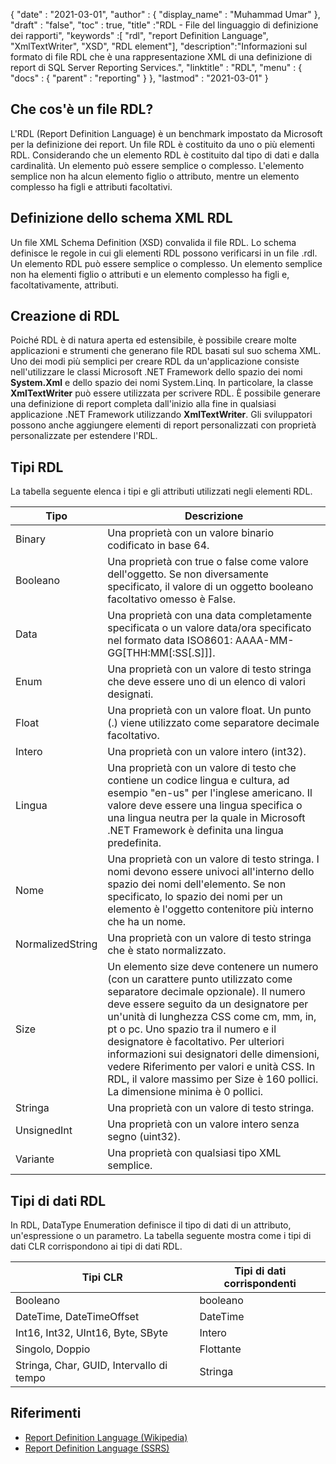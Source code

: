 {
  "date" : "2021-03-01",
  "author" : {
    "display_name" : "Muhammad Umar"
},
  "draft" : "false",
  "toc" : true,
  "title" :"RDL - File del linguaggio di definizione dei rapporti",
  "keywords" :[ "rdl", "report Definition Language", "XmlTextWriter", "XSD", "RDL element"],
  "description":"Informazioni sul formato di file RDL che è una rappresentazione XML di una definizione di report di SQL Server Reporting Services.",
  "linktitle" : "RDL",
  "menu" : {
    "docs" : {
      "parent" : "reporting"
}
},
  "lastmod" : "2021-03-01"
}

## Che cos'è un file RDL? ##

L'RDL (Report Definition Language) è un benchmark impostato da Microsoft per la definizione dei report. Un file RDL è costituito da uno o più elementi RDL. Considerando che un elemento RDL è costituito dal tipo di dati e dalla cardinalità. Un elemento può essere semplice o complesso. L'elemento semplice non ha alcun elemento figlio o attributo, mentre un elemento complesso ha figli e attributi facoltativi.

## Definizione dello schema XML RDL
Un file XML Schema Definition (XSD) convalida il file RDL. Lo schema definisce le regole in cui gli elementi RDL possono verificarsi in un file .rdl. Un elemento RDL può essere semplice o complesso. Un elemento semplice non ha elementi figlio o attributi e un elemento complesso ha figli e, facoltativamente, attributi.

## Creazione di RDL
Poiché RDL è di natura aperta ed estensibile, è possibile creare molte applicazioni e strumenti che generano file RDL basati sul suo schema XML. Uno dei modi più semplici per creare RDL da un'applicazione consiste nell'utilizzare le classi Microsoft .NET Framework dello spazio dei nomi **System.Xml** e dello spazio dei nomi System.Linq. In particolare, la classe **XmlTextWriter** può essere utilizzata per scrivere RDL. È possibile generare una definizione di report completa dall'inizio alla fine in qualsiasi applicazione .NET Framework utilizzando **XmlTextWriter**. Gli sviluppatori possono anche aggiungere elementi di report personalizzati con proprietà personalizzate per estendere l'RDL.

## Tipi RDL
La tabella seguente elenca i tipi e gli attributi utilizzati negli elementi RDL.

|Tipo|Descrizione|
---|---|
|Binary |Una proprietà con un valore binario codificato in base 64.|
|Booleano| Una proprietà con true o false come valore dell'oggetto. Se non diversamente specificato, il valore di un oggetto booleano facoltativo omesso è False.|
|Data |Una proprietà con una data completamente specificata o un valore data/ora specificato nel formato data ISO8601: AAAA-MM-GG[THH:MM[:SS[.S]]].|
|Enum |Una proprietà con un valore di testo stringa che deve essere uno di un elenco di valori designati.|
|Float |Una proprietà con un valore float. Un punto (.) viene utilizzato come separatore decimale facoltativo.|
|Intero |Una proprietà con un valore intero (int32).|
|Lingua |Una proprietà con un valore di testo che contiene un codice lingua e cultura, ad esempio "en-us" per l'inglese americano. Il valore deve essere una lingua specifica o una lingua neutra per la quale in Microsoft .NET Framework è definita una lingua predefinita.|
|Nome |Una proprietà con un valore di testo stringa. I nomi devono essere univoci all'interno dello spazio dei nomi dell'elemento. Se non specificato, lo spazio dei nomi per un elemento è l'oggetto contenitore più interno che ha un nome.|
|NormalizedString |Una proprietà con un valore di testo stringa che è stato normalizzato.|
|Size |Un elemento size deve contenere un numero (con un carattere punto utilizzato come separatore decimale opzionale). Il numero deve essere seguito da un designatore per un'unità di lunghezza CSS come cm, mm, in, pt o pc. Uno spazio tra il numero e il designatore è facoltativo. Per ulteriori informazioni sui designatori delle dimensioni, vedere Riferimento per valori e unità CSS. In RDL, il valore massimo per Size è 160 pollici. La dimensione minima è 0 pollici.|
|Stringa |Una proprietà con un valore di testo stringa.|
|UnsignedInt |Una proprietà con un valore intero senza segno (uint32).|
|Variante |Una proprietà con qualsiasi tipo XML semplice.|

## Tipi di dati RDL
In RDL, DataType Enumeration definisce il tipo di dati di un attributo, un'espressione o un parametro. La tabella seguente mostra come i tipi di dati CLR corrispondono ai tipi di dati RDL.

|Tipi CLR |Tipi di dati corrispondenti|
---|---|
|Booleano| booleano|
|DateTime, DateTimeOffset |DateTime|
|Int16, Int32, UInt16, Byte, SByte |Intero|
|Singolo, Doppio |Flottante|
|Stringa, Char, GUID, Intervallo di tempo |Stringa|


## Riferimenti ##

- [Report Definition Language (Wikipedia)](https://en.wikipedia.org/wiki/Report_Definition_Language)
- [Report Definition Language (SSRS)](https://learn.microsoft.com/en-us/sql/reporting-services/reports/report-definition-language-ssrs)

